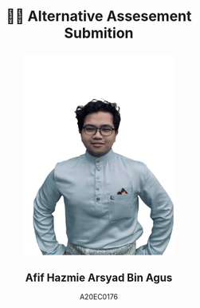 <h1>
  <p align='center'>👨‍🎓 Alternative Assesement Submition</p>
</h1>
<p align="center">
  <img src="photo_6334516191514702112_y-removebg-preview.png" alt="Centered Image" style="width: 300px; height: 400px;">
</p>
<div align="center">
  <p>
    <h2 >Afif Hazmie Arsyad Bin Agus</h2>
    A20EC0176
  </p>
</div>

